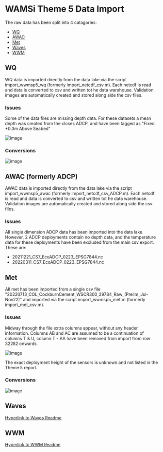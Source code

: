 # WAMSi Theme 5 Data Import

The raw data has been split into 4 catagories:

- [WQ](#wq)
- [AWAC](awac)
- [Met](#met)
- [Waves](#waves)
- [WWM](#wwm)

## WQ

WQ data is imported directly from the data lake via the script import_wwmsp5_wq (formerly import_netcdf_csv.m). Each netcdf is read and data is converted to csv and written tot he data warehouse. Validation images are automatically created and stored along side the csv files.

### Issues

Some of the data files are missing depth data. For these datasets a mean depth was created from the closes ADCP, and have been tagged as "Fixed +0.3m Above Seabed"

![image](https://github.com/AquaticEcoDynamics/csiem-data/assets/19967037/c8ea73e8-78a8-4d97-8196-213e6002226b)

### Conversions

![image](https://github.com/AquaticEcoDynamics/csiem-data/assets/19967037/28e7a4f3-e39e-4d85-8b03-a891de10568a)



## AWAC (formerly ADCP)

AWAC data is imported directly from the data lake via the script import_wwmsp5_awac (formerly import_netcdf_csv_ADCP.m). Each netcdf is read and data is converted to csv and written tot he data warehouse. Validation images are automatically created and stored along side the csv files.

### Issues

All single dimension ADCP data has been imported into the data lake. However, 2 ADCP deployments contain no depth data, and the temperature data for these deployments have been excluded from the main csv export. These are:

- 20211221_CS7_EcoADCP_0223_EPSG7844.nc
- 20220311_CS7_EcoADCP_0223_EPSG7844.nc

## Met

All met has been imported from a single csv file "20220713_COL_CockburnCement_WSCR300_29784_Raw_(Prelim_Jul-Nov22)" and imported via the script import_wwmsp5_met.m (formerly import_met_csv.m). 

### Issues

Midway through the file extra columns appear, without any header information. Columns AB and AC are assumed to be a continuation of columns T & U, column T - AA have been removed from import from row 32282 onwards.

![image](https://github.com/AquaticEcoDynamics/csiem-data/assets/19967037/b6551ee2-b766-4beb-8c8a-4428ee782559)

The exact deployment height of the sensors is unknown and not listed in the Theme 5 report.

### Conversions

![image](https://github.com/AquaticEcoDynamics/csiem-data/assets/19967037/10218a8e-9bd9-41e9-91c6-e8efeaa6f3f9)

## Waves
[Hyperlink to Waves Readme](./Waves/readme.md)


## WWM
[Hyperlink to WWM Readme](./WWM/readme.md)